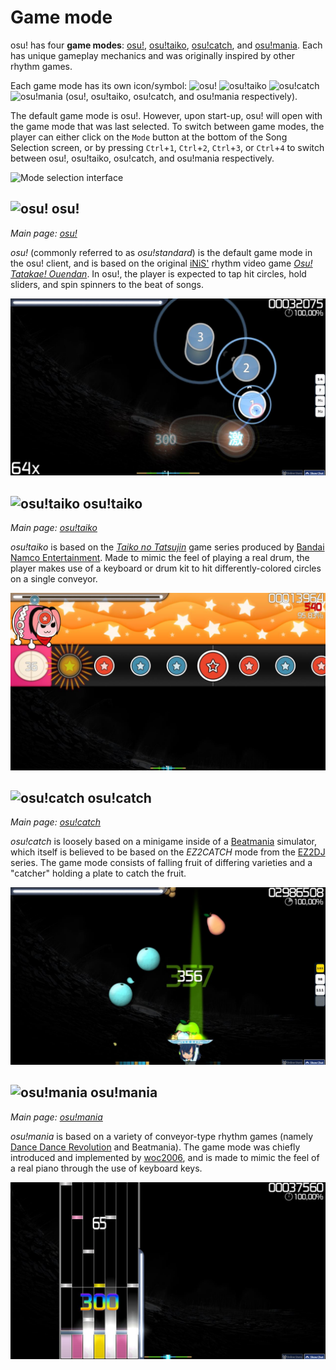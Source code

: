 # Game mode

osu! has four **game modes**: [osu!](#-osu!), [osu!taiko](#-osu!taiko), [osu!catch](#-osu!catch), and [osu!mania](#-osu!mania). Each has unique gameplay mechanics and was originally inspired by other rhythm games.

Each game mode has its own icon/symbol: ![][o!s] ![][o!t] ![][o!c] ![][o!m] (osu!, osu!taiko, osu!catch, and osu!mania respectively).

The default game mode is osu!. However, upon start-up, osu! will open with the game mode that was last selected. To switch between game modes, the player can either click on the `Mode` button at the bottom of the Song Selection screen, or by pressing `Ctrl`+`1`, `Ctrl`+`2`, `Ctrl`+`3`, or `Ctrl`+`4` to switch between osu!, osu!taiko, osu!catch, and osu!mania respectively.

![Mode selection interface](/wiki/shared/Interface_mode.png "Mode selection interface")

## ![][o!s] osu!

*Main page: [osu!](osu!)*

*osu!* (commonly referred to as *osu!standard*) is the default game mode in the osu! client, and is based on the original [iNiS'](https://en.wikipedia.org/wiki/INiS "Wikipedia") rhythm video game *[Osu! Tatakae! Ouendan](https://en.wikipedia.org/wiki/Osu!_Tatakae!_Ouendan "Wikipedia")*. In osu!, the player is expected to tap hit circles, hold sliders, and spin spinners to the beat of songs.

![Gameplay of osu!](/wiki/shared/osu-gameplay.jpg "osu! gameplay")

## ![][o!t] osu!taiko

*Main page: [osu!taiko](osu!taiko)*

*osu!taiko* is based on the *[Taiko no Tatsujin](https://en.wikipedia.org/wiki/Taiko_no_Tatsujin "Wikipedia")* game series produced by [Bandai Namco Entertainment](https://en.wikipedia.org/wiki/Bandai_Namco_Entertainment "Wikipedia"). Made to mimic the feel of playing a real drum, the player makes use of a keyboard or drum kit to hit differently-colored circles on a single conveyor.

![Gameplay of osu!taiko](/wiki/shared/taiko-gameplay.jpg "osu!taiko gameplay")

## ![][o!c] osu!catch

*Main page: [osu!catch](osu!catch)*

*osu!catch* is loosely based on a minigame inside of a [Beatmania](https://en.wikipedia.org/wiki/Beatmania "Wikipedia") simulator, which itself is believed to be based on the *EZ2CATCH* mode from the [EZ2DJ](https://en.wikipedia.org/wiki/EZ2DJ "Wikipedia") series. The game mode consists of falling fruit of differing varieties and a "catcher" holding a plate to catch the fruit.

![Gameplay of osu!catch](/wiki/shared/catch-gameplay.jpg "osu!catch gameplay")

## ![][o!m] osu!mania

*Main page: [osu!mania](osu!mania)*

*osu!mania* is based on a variety of conveyor-type rhythm games (namely [Dance Dance Revolution](https://en.wikipedia.org/wiki/Dance_Dance_Revolution "Wikipedia") and Beatmania). The game mode was chiefly introduced and implemented by [woc2006](https://osu.ppy.sh/users/1105845), and is made to mimic the feel of a real piano through the use of keyboard keys.

![Gameplay of osu!mania](/wiki/shared/mania-gameplay.jpg "osu!mania gameplay")

[o!s]: /wiki/shared/mode/osu.png "osu!"
[o!t]: /wiki/shared/mode/taiko.png "osu!taiko"
[o!c]: /wiki/shared/mode/catch.png "osu!catch"
[o!m]: /wiki/shared/mode/mania.png "osu!mania"
